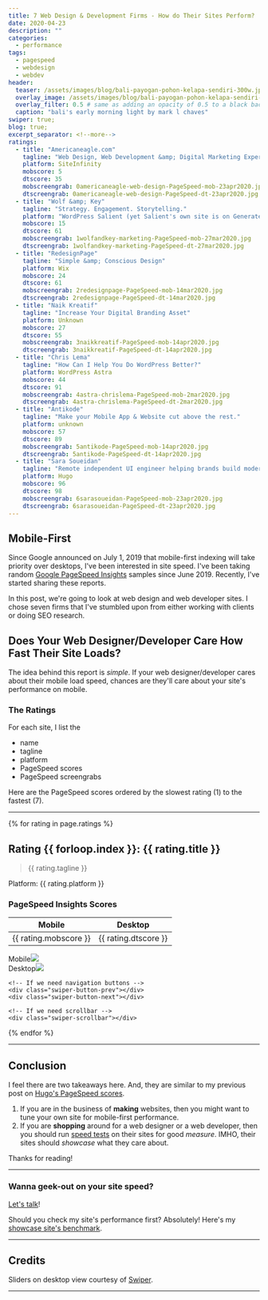 ```yaml
---
title: 7 Web Design & Development Firms - How do Their Sites Perform?
date: 2020-04-23
description: ""
categories:
  - performance
tags:
  - pagespeed
  - webdesign
  - webdev
header:
  teaser: /assets/images/blog/bali-payogan-pohon-kelapa-sendiri-300w.jpg
  overlay_image: /assets/images/blog/bali-payogan-pohon-kelapa-sendiri-1280w.jpg
  overlay_filter: 0.5 # same as adding an opacity of 0.5 to a black background
  caption: "bali's early morning light by mark l chaves"
swiper: true;
blog: true;
excerpt_separator: <!--more-->
ratings:
  - title: "Americaneagle.com"
    tagline: "Web Design, Web Development &amp; Digital Marketing Expertise"
    platform: SiteInfinity
    mobscore: 5
    dtscore: 35
    mobscreengrab: 0americaneagle-web-design-PageSpeed-mob-23apr2020.jpg
    dtscreengrab: 0americaneagle-web-design-PageSpeed-dt-23apr2020.jpg
  - title: "Wolf &amp; Key"
    tagline: "Strategy. Engagement. Storytelling."
    platform: "WordPress Salient (yet Salient's own site is on GeneratePress)"
    mobscore: 15
    dtscore: 61
    mobscreengrab: 1wolfandkey-marketing-PageSpeed-mob-27mar2020.jpg
    dtscreengrab: 1wolfandkey-marketing-PageSpeed-dt-27mar2020.jpg
  - title: "RedesignPage"
    tagline: "Simple &amp; Conscious Design"
    platform: Wix
    mobscore: 24
    dtscore: 61
    mobscreengrab: 2redesignpage-PageSpeed-mob-14mar2020.jpg
    dtscreengrab: 2redesignpage-PageSpeed-dt-14mar2020.jpg
  - title: "Naik Kreatif"
    tagline: "Increase Your Digital Branding Asset"
    platform: Unknown
    mobscore: 27
    dtscore: 55
    mobscreengrab: 3naikkreatif-PageSpeed-mob-14apr2020.jpg
    dtscreengrab: 3naikkreatif-PageSpeed-dt-14apr2020.jpg
  - title: "Chris Lema"
    tagline: "How Can I Help You Do WordPress Better?"
    platform: WordPress Astra
    mobscore: 44
    dtscore: 91
    mobscreengrab: 4astra-chrislema-PageSpeed-mob-2mar2020.jpg
    dtscreengrab: 4astra-chrislema-PageSpeed-dt-2mar2020.jpg
  - title: "Antikode"
    tagline: "Make your Mobile App & Website cut above the rest."
    platform: unknown
    mobscore: 57
    dtscore: 89
    mobscreengrab: 5antikode-PageSpeed-mob-14apr2020.jpg
    dtscreengrab: 5antikode-PageSpeed-dt-14apr2020.jpg
  - title: "Sara Soueidan"
    tagline: "Remote independent UI engineer helping brands build modern, resilient, and inclusive user interfaces"
    platform: Hugo
    mobscore: 96
    dtscore: 98
    mobscreengrab: 6sarasoueidan-PageSpeed-mob-23apr2020.jpg
    dtscreengrab: 6sarasoueidan-PageSpeed-dt-23apr2020.jpg
---
```

## Mobile-First

Since Google announced on July 1, 2019 that mobile-first <!--more-->indexing will take priority over desktops, I've been interested in site speed. I've been taking random [Google PageSpeed Insights](https://developers.google.com/speed/pagespeed/insights/) samples since June 2019. Recently, I've started sharing these reports.

In this post, we're going to look at web design and web developer sites. I chose seven firms that I've stumbled upon from either working with clients or doing SEO research.

## Does Your Web Designer/Developer Care How Fast Their Site Loads? 

The idea behind this report is _simple_. If your web designer/developer cares about their mobile load speed, chances are they'll care about your site's performance on mobile.

### The Ratings

For each site, I list the
- name
- tagline
- platform
- PageSpeed scores
- PageSpeed screengrabs

Here are the PageSpeed scores ordered by the slowest rating (1) to the fastest (7). 

---

{% for rating in page.ratings %}

## Rating {{ forloop.index }}: {{ rating.title }}

> {{ rating.tagline }}

Platform: {{ rating.platform }}

### PageSpeed Insights Scores

Mobile | Desktop
------ | -------
{{ rating.mobscore }} | {{ rating.dtscore }}

<!-- Slider main container -->
<div class="swiper-container">
    <!-- Additional required wrapper -->
    <div class="swiper-wrapper">
        <!-- Slides -->
        <div class="swiper-slide">Mobile<img src="/assets/images/performance/{{ rating.mobscreengrab }}"></div>
        <div class="swiper-slide">Desktop<img src="/assets/images/performance/{{ rating.dtscreengrab }}"></div>
    </div>
    <!-- If we need pagination -->
    <div class="swiper-pagination"></div>

    <!-- If we need navigation buttons -->
    <div class="swiper-button-prev"></div>
    <div class="swiper-button-next"></div>

    <!-- If we need scrollbar -->
    <div class="swiper-scrollbar"></div>
</div>

{% endfor %}

---

## Conclusion

I feel there are two takeaways here. And, they are similar to my previous post on [Hugo's PageSpeed scores](/performance/hugo-pagespeed/).

1. If you are in the business of **making** websites, then you might want to tune your own site for mobile-first performance.
2. If you are **shopping** around for a web designer or a web developer, then you should run [speed tests](https://developers.google.com/speed/pagespeed/insights/) on their sites for good _measure_. IMHO, their sites should _showcase_ what they care about.

Thanks for reading!

---

### Wanna geek-out on your site speed? 

[Let's talk](https://www.caughtmyeye.cc/)!

Should you check my site's performance first? Absolutely! Here's my [showcase site's benchmark](/performance/hugo-pagespeed#benchmark). 

---

## Credits

Sliders on desktop view courtesy of [Swiper](https://swiperjs.com/).

---
